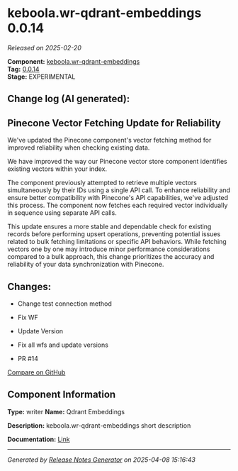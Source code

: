 #  keboola.wr-qdrant-embeddings 0.0.14

_Released on 2025-02-20_

**Component:** [keboola.wr-qdrant-embeddings](https://github.com/keboola/component-embeddings-v2)  
**Tag:** [0.0.14](https://github.com/keboola/component-embeddings-v2/releases/tag/0.0.14)  
**Stage:** EXPERIMENTAL


## Change log (AI generated):
## Pinecone Vector Fetching Update for Reliability
We've updated the Pinecone component's vector fetching method for improved reliability when checking existing data.

We have improved the way our Pinecone vector store component identifies existing vectors within your index.

The component previously attempted to retrieve multiple vectors simultaneously by their IDs using a single API call. To enhance reliability and ensure better compatibility with Pinecone's API capabilities, we've adjusted this process. The component now fetches each required vector individually in sequence using separate API calls.

This update ensures a more stable and dependable check for existing records before performing upsert operations, preventing potential issues related to bulk fetching limitations or specific API behaviors. While fetching vectors one by one may introduce minor performance considerations compared to a bulk approach, this change prioritizes the accuracy and reliability of your data synchronization with Pinecone.



## Changes:



- Change test connection method 




- Fix WF 




- Update Version 






- Fix all wfs and update versions 




- PR #14 



[Compare on GitHub](https://github.com/keboola/component-embeddings-v2/compare/0.0.13...0.0.14)



## Component Information
**Type:** writer
**Name:** Qdrant Embeddings

**Description:** keboola.wr-qdrant-embeddings short description


**Documentation:** [Link](https://github.com/keboola/component-embeddings-v2/blob/master/README.md)



---
_Generated by [Release Notes Generator](https://github.com/keboola/release-notes-generator)
on 2025-04-08 15:16:43_
